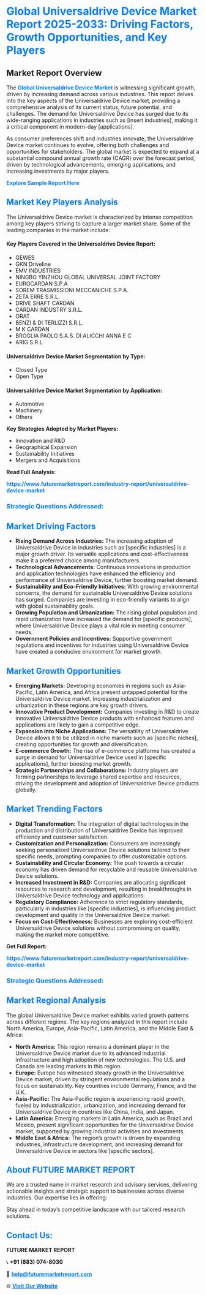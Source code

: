 <h1 style="color: #007BFF;">Global Universaldrive Device Market Report 2025-2033: Driving Factors, Growth Opportunities, and Key Players</h1>

<section id="overview">
<h2>Market Report Overview</h2>
<p>The <a href="https://www.futuremarketreport.com/industry-report/universaldrive-device-market" style="color: #007BFF; text-decoration: none;"><strong>Global Universaldrive Device Market</strong></a> is witnessing significant growth, driven by increasing demand across various industries. This report delves into the key aspects of the Universaldrive Device market, providing a comprehensive analysis of its current status, future potential, and challenges. The demand for Universaldrive Device has surged due to its wide-ranging applications in industries such as [insert industries], making it a critical component in modern-day [applications].</p>
<p>As consumer preferences shift and industries innovate, the Universaldrive Device market continues to evolve, offering both challenges and opportunities for stakeholders. The global market is expected to expand at a substantial compound annual growth rate (CAGR) over the forecast period, driven by technological advancements, emerging applications, and increasing investments by major players.</p>
</section>

<section id="overview">
<p><a href="https://www.futuremarketreport.com/request-sample/reportId=86426" style="color: #007BFF; text-decoration: none;"><strong>Explore Sample Report Here</strong></a></p>
</section>

<section id="key-players">
<h2 style="color: #007BFF;">Market Key Players Analysis</h2>
<p>The Universaldrive Device market is characterized by intense competition among key players striving to capture a larger market share. Some of the leading companies in the market include:</p>
<h4>Key Players Covered in the Universaldrive Device Report:</h4>
<ul><li>GEWES</li><li>GKN Driveline</li><li>EMV INDUSTRIES</li><li>NINGBO YINZHOU GLOBAL UNIVERSAL JOINT FACTORY</li><li>EUROCARDAN S.P.A.</li><li>SOREM TRASMISSIONI MECCANICHE S.P.A.</li><li>ZETA ERRE S.R.L.</li><li>DRIVE SHAFT CARDAN</li><li>CARDAN INDUSTRY S.R.L.</li><li>ORAT</li><li>BENZI &amp; DI TERLIZZI S.R.L.</li><li>M K CARDAN</li><li>BROGLIA PAOLO S.A.S. DI ALICCHI ANNA E C</li><li>ARIG S.R.L.</li></ul>
<h4>Universaldrive Device Market Segmentation by Type:</h4>
<ul><li>Closed Type</li><li>Open Type</li></ul>

<h4>Universaldrive Device Market Segmentation by Application:</h4>
<ul><li>Automotive</li><li>Machinery</li><li>Others</li></ul>
<p><strong>Key Strategies Adopted by Market Players:</strong></p>
<ul>
<li>Innovation and R&D</li>
<li>Geographical Expansion</li>
<li>Sustainability Initiatives</li>
<li>Mergers and Acquisitions</li>
</ul>
</section>

<section>
<p><strong>Read Full Analysis: </strong></p><a href="https://www.futuremarketreport.com/industry-report/universaldrive-device-market" style="color: #007BFF; text-decoration: none;"><strong>https://www.futuremarketreport.com/industry-report/universaldrive-device-market</strong></a>
<h3 style="color: #007BFF;">Strategic Questions Addressed:</h3>
</section>

<section id="driving-factors">
<h2 style="color: #007BFF;">Market Driving Factors</h2>
<ul>
<li><strong>Rising Demand Across Industries:</strong> The increasing adoption of Universaldrive Device in industries such as [specific industries] is a major growth driver. Its versatile applications and cost-effectiveness make it a preferred choice among manufacturers.</li>
<li><strong>Technological Advancements:</strong> Continuous innovations in production and application technologies have enhanced the efficiency and performance of Universaldrive Device, further boosting market demand.</li>
<li><strong>Sustainability and Eco-Friendly Initiatives:</strong> With growing environmental concerns, the demand for sustainable Universaldrive Device solutions has surged. Companies are investing in eco-friendly variants to align with global sustainability goals.</li>
<li><strong>Growing Population and Urbanization:</strong> The rising global population and rapid urbanization have increased the demand for [specific products], where Universaldrive Device plays a vital role in meeting consumer needs.</li>
<li><strong>Government Policies and Incentives:</strong> Supportive government regulations and incentives for industries using Universaldrive Device have created a conducive environment for market growth.</li>
</ul>
</section>

<section id="growth-opportunities">
<h2 style="color: #007BFF;">Market Growth Opportunities</h2>
<ul>
<li><strong>Emerging Markets:</strong> Developing economies in regions such as Asia-Pacific, Latin America, and Africa present untapped potential for the Universaldrive Device market. Increasing industrialization and urbanization in these regions are key growth drivers.</li>
<li><strong>Innovative Product Development:</strong> Companies investing in R&D to create innovative Universaldrive Device products with enhanced features and applications are likely to gain a competitive edge.</li>
<li><strong>Expansion into Niche Applications:</strong> The versatility of Universaldrive Device allows it to be utilized in niche markets such as [specific niches], creating opportunities for growth and diversification.</li>
<li><strong>E-commerce Growth:</strong> The rise of e-commerce platforms has created a surge in demand for Universaldrive Device used in [specific applications], further boosting market growth.</li>
<li><strong>Strategic Partnerships and Collaborations:</strong> Industry players are forming partnerships to leverage shared expertise and resources, driving the development and adoption of Universaldrive Device products globally.</li>
</ul>
</section>

<section id="trending-factors">
<h2 style="color: #007BFF;">Market Trending Factors</h2>
<ul>
<li><strong>Digital Transformation:</strong> The integration of digital technologies in the production and distribution of Universaldrive Device has improved efficiency and customer satisfaction.</li>
<li><strong>Customization and Personalization:</strong> Consumers are increasingly seeking personalized Universaldrive Device solutions tailored to their specific needs, prompting companies to offer customizable options.</li>
<li><strong>Sustainability and Circular Economy:</strong> The push towards a circular economy has driven demand for recyclable and reusable Universaldrive Device solutions.</li>
<li><strong>Increased Investment in R&D:</strong> Companies are allocating significant resources to research and development, resulting in breakthroughs in Universaldrive Device technology and applications.</li>
<li><strong>Regulatory Compliance:</strong> Adherence to strict regulatory standards, particularly in industries like [specific industries], is influencing product development and quality in the Universaldrive Device market.</li>
<li><strong>Focus on Cost-Effectiveness:</strong> Businesses are exploring cost-efficient Universaldrive Device solutions without compromising on quality, making the market more competitive.</li>
</ul>
</section>

<section>
<p><strong>Get Full Report: </strong></p><a href="https://www.futuremarketreport.com/industry-report/universaldrive-device-market" style="color: #007BFF; text-decoration: none;"><strong>https://www.futuremarketreport.com/industry-report/universaldrive-device-market</strong></a>
<h3 style="color: #007BFF;">Strategic Questions Addressed:</h3>
</section>


<section id="regional-analysis">
<h2 style="color: #007BFF;">Market Regional Analysis</h2>
<p>The global Universaldrive Device market exhibits varied growth patterns across different regions. The key regions analyzed in this report include North America, Europe, Asia-Pacific, Latin America, and the Middle East & Africa:</p>
<ul>
<li><strong>North America:</strong> This region remains a dominant player in the Universaldrive Device market due to its advanced industrial infrastructure and high adoption of new technologies. The U.S. and Canada are leading markets in this region.</li>
<li><strong>Europe:</strong> Europe has witnessed steady growth in the Universaldrive Device market, driven by stringent environmental regulations and a focus on sustainability. Key countries include Germany, France, and the U.K.</li>
<li><strong>Asia-Pacific:</strong> The Asia-Pacific region is experiencing rapid growth, fueled by industrialization, urbanization, and increasing demand for Universaldrive Device in countries like China, India, and Japan.</li>
<li><strong>Latin America:</strong> Emerging markets in Latin America, such as Brazil and Mexico, present significant opportunities for the Universaldrive Device market, supported by growing industrial activities and investments.</li>
<li><strong>Middle East & Africa:</strong> The region’s growth is driven by expanding industries, infrastructure development, and increasing demand for Universaldrive Device in sectors like [specific sectors].</li>
</ul>
</section>

<footer>
<h2 style="color: #007BFF;">About FUTURE MARKET REPORT</h2>
<p>We are a trusted name in market research and advisory services, delivering actionable insights and strategic support to businesses across diverse industries. Our expertise lies in offering:</p>

<p>Stay ahead in today’s competitive landscape with our tailored research solutions.</p>

<h2 style="color: #007BFF;">Contact Us:</h2>
<p><strong>FUTURE MARKET REPORT</strong></p>
<p>📞 <strong>+91 (883) 074-8030</strong></p>
<p>📧 <strong><a href="mailto:help@futuremarketreport.com" style="color: #007BFF;">help@futuremarketreport.com</a></strong></p>
<p>🌐 <strong><a href="https://www.futuremarketreport.com/" style="color: #007BFF;">Visit Our Website</a></strong></p>
</footer>